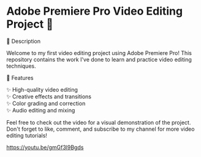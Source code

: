 # Adobe Premiere Pro Video Editing Project 🎥

📄 Description

Welcome to my first video editing project using Adobe Premiere Pro! This repository contains the work I've done to learn and practice video editing techniques.

🚀 Features

✨ High-quality video editing  
✨ Creative effects and transitions                           
✨ Color grading and correction                                                               
✨ Audio editing and mixing                    


Feel free to check out the video for a visual demonstration of the project. Don't forget to like, comment, and subscribe to my channel for more video editing tutorials!

https://youtu.be/gmGf3l9Bgds
